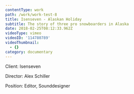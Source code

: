 ```yaml
---
contentType: work
path: /work/work-test-8
title: Isenseven - Alaskan Holiday
subtitle: The story of three pro snowboarders in Alaska
date: 2018-02-25T08:12:33.962Z
videoType: vimeo
videoID: '114780789'
videoThumbnail:
  - {}
category: documentary
---
```

Client: Isenseven

Director: Alex Schiller

Position: Editor, Sounddesigner
